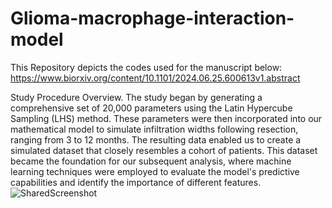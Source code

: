 
# Glioma-macrophage-interaction-model

This Repository depicts the codes used for the manuscript below:
https://www.biorxiv.org/content/10.1101/2024.06.25.600613v1.abstract


Study Procedure Overview. The study began by generating a comprehensive set of 20,000 parameters using the Latin Hypercube Sampling (LHS) method. These parameters were then incorporated into our mathematical model to simulate infiltration widths following resection, ranging from 3 to 12 months. The resulting data enabled us to create a simulated dataset that closely resembles a cohort of patients. This dataset became the foundation for our subsequent analysis, where machine learning techniques were employed to evaluate the model's predictive capabilities and identify the importance of different features.
![SharedScreenshot](https://github.com/user-attachments/assets/2fdbd38e-e098-45a8-b29f-615027ba68f1)

